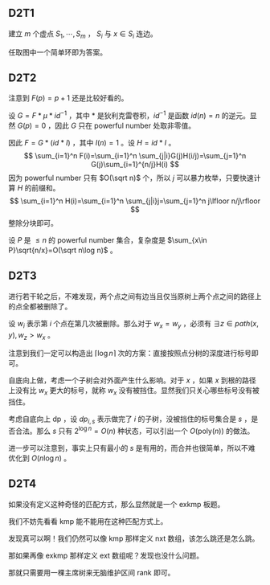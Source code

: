 ## D2T1

建立 $m$ 个虚点 $S_1,\cdots,S_m$ ， $S_i$ 与 $x\in S_i$ 连边。

任取图中一个简单环即为答案。

## D2T2

注意到 $F(p)=p+1$ 还是比较好看的。

设 $G=F*\mu*id^{-1}$ ，其中 $*$ 是狄利克雷卷积，$id^{-1}$ 是函数 $id(n)=n$ 的逆元。显然 $G(p)=0$ ，因此 $G$ 只在 powerful number 处取非零值。

因此 $F=G*(id*I)$ ，其中 $I(n)=1$ 。设 $H=id*I$ 。
$$
\sum_{i=1}^n F(i)=\sum_{i=1}^n \sum_{j|i}G(j)H(i/j)=\sum_{j=1}^n G(j)\sum_{i=1}^{n/j}H(i)
$$
因为 powerful number 只有 $O(\sqrt n)$ 个，所以 $j$ 可以暴力枚举，只要快速计算 $H$ 的前缀和。
$$
\sum_{i=1}^n H(i)=\sum_{i=1}^n \sum_{j|i}j=\sum_{j=1}^n j\lfloor n/j\rfloor
$$
整除分块即可。

设 $P$ 是 $\le n$ 的 powerful number 集合，复杂度是 $\sum_{x\in P}\sqrt{n/x}=O(\sqrt n\log n)$ 。

## D2T3

进行若干轮之后，不难发现，两个点之间有边当且仅当原树上两个点之间的路径上的点全都被删除了。

设 $w_i$ 表示第 $i$ 个点在第几次被删除。那么对于 $w_x=w_y$ ，必须有 $\exists z\in path(x,y),w_z>w_x$ 。

注意到我们一定可以构造出 $\lceil\log n\rceil$ 次的方案：直接按照点分树的深度进行标号即可。

自底向上做，考虑一个子树会对外面产生什么影响。对于 $x$ ，如果 $x$ 到根的路径上没有比 $w_x$ 更大的标号，就称 $w_x$ 没有被挡住。显然我们只关心哪些标号没有被挡住。

考虑自底向上 dp ，设 $dp_{i,s}$ 表示做完了 $i$ 的子树，没被挡住的标号集合是 $s$ ，是否合法。那么 $s$ 只有 $2^{\log n}=O(n)$ 种状态，可以引出一个 $O(\text{poly} (n))$ 的做法。

进一步可以注意到，事实上只有最小的 $s$ 是有用的，而合并也很简单，所以不难优化到 $O(n\log n)$ 。

## D2T4

如果没有定义这种奇怪的匹配方式，那么显然就是一个 exkmp 板题。

我们不妨先看看 kmp 能不能用在这种匹配方式上。

发现真可以啊！我们仍然可以像 kmp 那样定义 nxt 数组，该怎么跳还是怎么跳。

那如果再像 exkmp 那样定义 ext 数组呢？发现也没什么问题。

那就只需要用一棵主席树来无脑维护区间 rank 即可。

